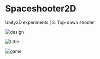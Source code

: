 # Spaceshooter2D
Unity3D experiments | 3. Top-down shooter

![design](https://raw.githubusercontent.com/colintrinity/Spaceshooter2D/screenshots/screenshot-design.png "design")

![tittle](https://raw.githubusercontent.com/colintrinity/Spaceshooter2D/screenshots/screenshot-tittle.png "tittle")

![game](https://raw.githubusercontent.com/colintrinity/Spaceshooter2D/screenshots/screenshot-game.png "game")